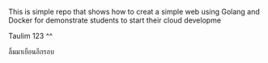 This is simple repo that shows how to creat a simple web using Golang and Docker for demonstrate students to start their cloud developme


Taulim 123 ^^ 

ลิ้มมาเยือนอีกรอบ
